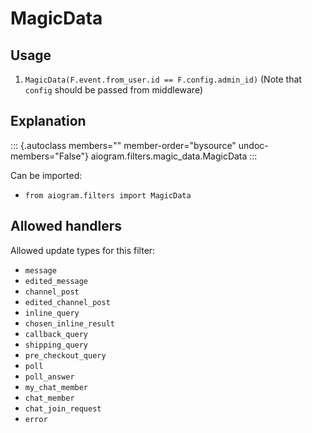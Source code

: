 # MagicData

## Usage

1.  `MagicData(F.event.from_user.id == F.config.admin_id)` (Note that
    `config` should be passed from middleware)

## Explanation

::: {.autoclass members="" member-order="bysource" undoc-members="False"}
aiogram.filters.magic_data.MagicData
:::

Can be imported:

-   `from aiogram.filters import MagicData`

## Allowed handlers

Allowed update types for this filter:

-   `message`
-   `edited_message`
-   `channel_post`
-   `edited_channel_post`
-   `inline_query`
-   `chosen_inline_result`
-   `callback_query`
-   `shipping_query`
-   `pre_checkout_query`
-   `poll`
-   `poll_answer`
-   `my_chat_member`
-   `chat_member`
-   `chat_join_request`
-   `error`
